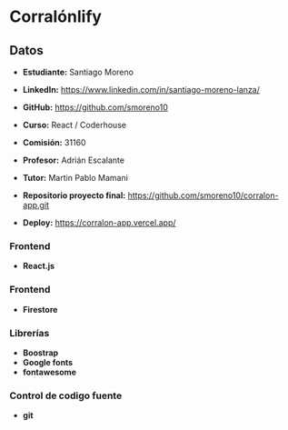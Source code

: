 # Corralónlify

## Datos

* **Estudiante:** Santiago Moreno

* **LinkedIn:** https://www.linkedin.com/in/santiago-moreno-lanza/

* **GitHub:** https://github.com/smoreno10


* **Curso:** React / Coderhouse

* **Comisión:** 31160

* **Profesor:** Adrián Escalante

* **Tutor:** Martin Pablo Mamani


* **Repositorio proyecto final:** https://github.com/smoreno10/corralon-app.git

* **Deploy:** https://corralon-app.vercel.app/


### Frontend

* **React.js**

### Frontend

* **Firestore**

### Librerías 

* **Boostrap**
* **Google fonts**
* **fontawesome**

### Control de codigo fuente

* **git**




